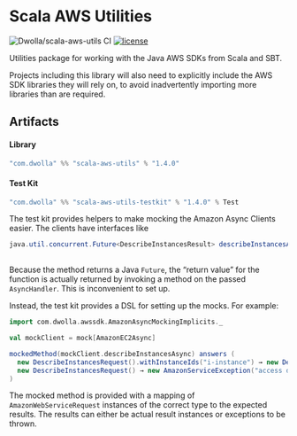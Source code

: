 # Scala AWS Utilities

![Dwolla/scala-aws-utils CI](https://github.com/Dwolla/scala-aws-utils/actions/workflows/ci.yml/badge.svg)
[![license](https://img.shields.io/github/license/Dwolla/scala-aws-utils.svg?style=flat-square)]()

Utilities package for working with the Java AWS SDKs from Scala and SBT.

Projects including this library will also need to explicitly include the AWS SDK libraries they will rely on, to avoid inadvertently importing more libraries than are required.

## Artifacts

#### Library

```scala
"com.dwolla" %% "scala-aws-utils" % "1.4.0"
```

#### Test Kit

```scala
"com.dwolla" %% "scala-aws-utils-testkit" % "1.4.0" % Test
```

The test kit provides helpers to make mocking the Amazon Async Clients easier. The clients have interfaces like

```java
java.util.concurrent.Future<DescribeInstancesResult> describeInstancesAsync(DescribeInstancesRequest describeInstancesRequest,
                                                                            AsyncHandler<DescribeInstancesRequest, DescribeInstancesResult> asyncHandler)
```

Because the method returns a Java `Future`, the “return value” for the function is actually returned by invoking a method on the passed `AsyncHandler`. This is inconvenient to set up.

Instead, the test kit provides a DSL for setting up the mocks. For example:

```scala
import com.dwolla.awssdk.AmazonAsyncMockingImplicits._

val mockClient = mock[AmazonEC2Async]

mockedMethod(mockClient.describeInstancesAsync) answers (
  new DescribeInstancesRequest().withInstanceIds("i-instance") → new DescribeInstancesResult(),
  new DescribeInstancesRequest() → new AmazonServiceException("access denied exception intentionally thrown by test")
)
```

The mocked method is provided with a mapping of `AmazonWebServiceRequest` instances of the correct type to the expected results. The results can either be actual result instances or exceptions to be thrown.
